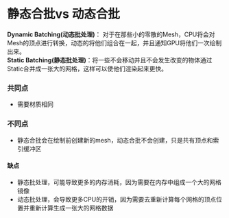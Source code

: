 # 静态合批vs 动态合批

**Dynamic Batching\(动态批处理\)**： 对于在那些小的零散的Mesh，CPU将会对Mesh的顶点进行转换，动态的将他们组合在一起，并且通知GPU将他们一次绘制出来。   
**Static Batching\(静态批处理\)**：将一些不会移动并且不会发生改变的物体通过Static合并成一张大的网格，这样可以使他们渲染起来更快。

### 共同点

* 需要材质相同

### 不同点

* 静态合批会在绘制前创建新的mesh，动态合批不会创建，只是共有顶点和索引缓冲区

#### 缺点

* 静态批处理，可能导致更多的内存消耗，因为需要在内存中组成一个大的网格镜像  
* 动态批处理，会导致更多CPU的开销，因为需要去重新计算每个网格的顶点位置并重新计算生成一张大的网格数据







